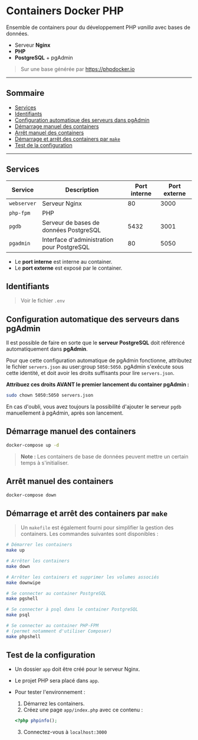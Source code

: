 # Containers Docker PHP

Ensemble de containers pour du développement PHP _vanilla_ avec bases de données.

* Serveur **Nginx**
* **PHP**
* **PostgreSQL** + pgAdmin

> Sur une base générée par https://phpdocker.io


---
## Sommaire
<!-- vscode-markdown-toc -->
* [Services](#Services)
* [Identifiants](#Identifiants)
* [Configuration automatique des serveurs dans pgAdmin](#ConfigurationautomatiquedesserveursdanspgAdmin)
* [Démarrage manuel des containers](#Dmarragemanueldescontainers)
* [Arrêt manuel des containers](#Arrtmanueldescontainers)
* [Démarrage et arrêt des containers par `make`](#Dmarrageetarrtdescontainersparmake)
* [Test de la configuration](#Testdelaconfiguration)

<!-- vscode-markdown-toc-config
	numbering=false
	autoSave=true
	/vscode-markdown-toc-config -->
<!-- /vscode-markdown-toc -->
---


## <a name='Services'></a>Services

| Service | Description | Port interne | Port externe |
|---|---|---|---|
| `webserver` | Serveur Nginx | 80 | 3000 |
| `php-fpm` | PHP | | |
| `pgdb` | Serveur de bases de données PostgreSQL | 5432 | 3001
| `pgadmin` | Interface d'administration pour PostgreSQL | 80 | 5050

- Le **port interne** est interne au container.
- Le **port externe** est exposé par le container.

## <a name='Identifiants'></a>Identifiants

> Voir le fichier `.env`



## <a name='ConfigurationautomatiquedesserveursdanspgAdmin'></a>Configuration automatique des serveurs dans pgAdmin

Il est possible de faire en sorte que le **serveur PostgreSQL** doit référencé automatiquement dans **pgAdmin**.

Pour que cette configuration automatique de pgAdmin fonctionne, attributez le fichier `servers.json` au user:group `5050:5050`.
pgAdmin s'exécute sous cette identité, et doit avoir les droits suffisants pour lire `servers.json`.

**Attribuez ces droits AVANT le premier lancement du container pgAdmin :**

```bash
sudo chown 5050:5050 servers.json
```

En cas d'oubli, vous avez toujours la possibilité d'ajouter le serveur `pgdb` manuellement à pgAdmin, après son lancement.


## <a name='Dmarragemanueldescontainers'></a>Démarrage manuel des containers

```bash
docker-compose up -d
```

> **Note :** Les containers de base de données peuvent mettre un certain temps à s'initialiser.

## <a name='Arrtmanueldescontainers'></a>Arrêt manuel des containers

```bash
docker-compose down
```

## <a name='Dmarrageetarrtdescontainersparmake'></a>Démarrage et arrêt des containers par `make`

> Un `makefile` est également fourni pour simplifier la gestion des containers. Les commandes suivantes sont disponibles :

```bash
# Démarrer les containers
make up

# Arrêter les containers
make down

# Arrêter les containers et supprimer les volumes associés
make downwipe

# Se connecter au container PostgreSQL
make pgshell

# Se connecter à psql dans le container PostgreSQL
make psql

# Se connecter au container PHP-FPM
# (permet notamment d'utiliser Composer)
make phpshell
```

## <a name='Testdelaconfiguration'></a>Test de la configuration

* Un dossier `app` doit être créé pour le serveur Nginx. 
* Le projet PHP sera placé dans `app`. 
* Pour tester l'environnement :

    1. Démarrez les containers.
    2. Créez une page `app/index.php` avec ce contenu :
    ```php
    <?php phpinfo();
    ```
    3. Connectez-vous à `localhost:3000`